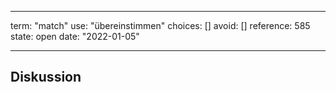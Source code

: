 
---
term:      "match"
use:       "übereinstimmen"
choices:   []
avoid:     []
reference: 585        
state:     open
date:      "2022-01-05"

---

## Diskussion

